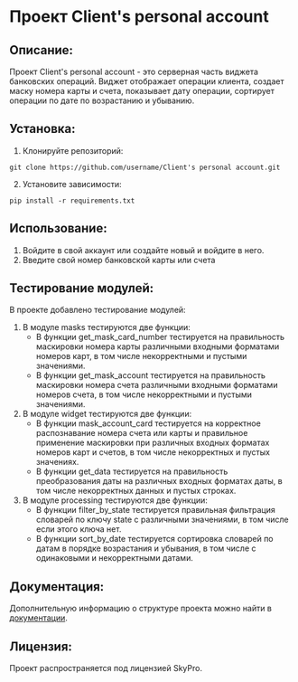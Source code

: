 # Проект Client's personal account

## Описание:
Проект Client's personal account - это серверная часть виджета банковских операций. Виджет отображает операции клиента, создает маску номера карты и счета, показывает дату операции, сортирует операции по дате по возрастанию и убыванию.

## Установка:
1. Клонируйте репозиторий:
```
git clone https://github.com/username/Client's personal account.git
```
2. Установите зависимости:
```
pip install -r requirements.txt
```

## Использование:
1. Войдите в свой аккаунт или создайте новый и войдите в него.
2. Введите свой номер банковской карты или счета

## Тестирование модулей:
В проекте добавлено тестирование модулей:
1. В модуле masks тестируются две функции:
   - В функции get_mask_card_number тестируется на правильность маскировки номера карты различными входными форматами 
номеров карт, в том числе некорректными и пустыми значениями.
   - В функции get_mask_account тестируется на правильность маскировки номера счета различными входными форматами 
номеров счета, в том числе некорректными и пустыми значениями.
2. В модуле widget тестируются две функции:
   - В функции mask_account_card тестируется на корректное распознавание номера счета или карты и правильное применение 
маскировки при различных входных форматах номеров карт и счетов, в том числе некорректных и пустых значениях.
   - В функции get_data тестируется на правильность преобразования даты на различных входных форматах даты, в том числе 
некорректных данных и пустых строках.
3. В модуле processing тестируются две функции:
   - В функции filter_by_state тестируется правильная фильтрация словарей по ключу state с различными значениями, 
в том числе если этого ключа нет.
   - В функции sort_by_date тестируется сортировка словарей по датам в порядке возрастания и убывания, в том числе с 
одинаковыми и некорректными датами.

## Документация:
Дополнительную информацию о структуре проекта можно найти в [документации](README.md).

## Лицензия:
Проект распространяется под лицензией SkyPro.
